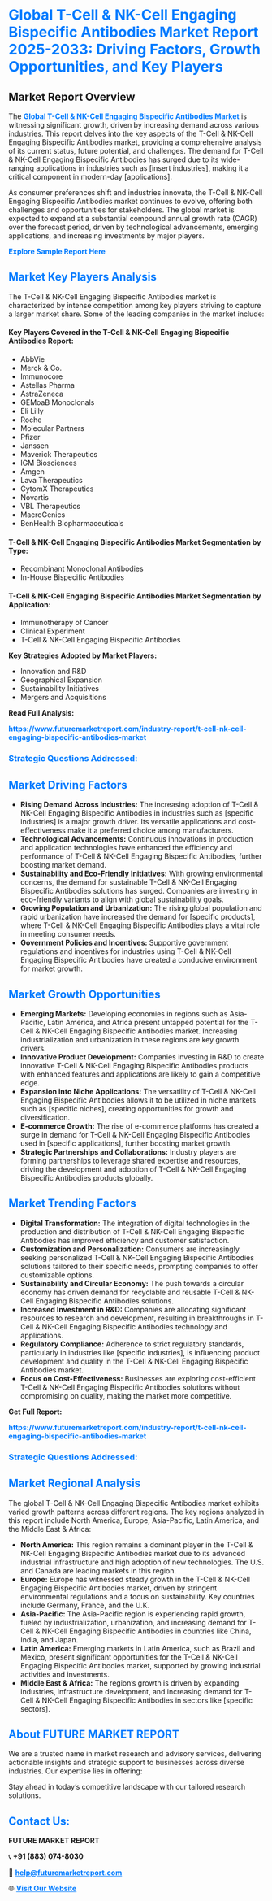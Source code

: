 <h1 style="color: #007BFF;">Global T-Cell & NK-Cell Engaging Bispecific Antibodies Market Report 2025-2033: Driving Factors, Growth Opportunities, and Key Players</h1>

<section id="overview">
<h2>Market Report Overview</h2>
<p>The <a href="https://www.futuremarketreport.com/industry-report/t-cell-nk-cell-engaging-bispecific-antibodies-market" style="color: #007BFF; text-decoration: none;"><strong>Global T-Cell & NK-Cell Engaging Bispecific Antibodies Market</strong></a> is witnessing significant growth, driven by increasing demand across various industries. This report delves into the key aspects of the T-Cell & NK-Cell Engaging Bispecific Antibodies market, providing a comprehensive analysis of its current status, future potential, and challenges. The demand for T-Cell & NK-Cell Engaging Bispecific Antibodies has surged due to its wide-ranging applications in industries such as [insert industries], making it a critical component in modern-day [applications].</p>
<p>As consumer preferences shift and industries innovate, the T-Cell & NK-Cell Engaging Bispecific Antibodies market continues to evolve, offering both challenges and opportunities for stakeholders. The global market is expected to expand at a substantial compound annual growth rate (CAGR) over the forecast period, driven by technological advancements, emerging applications, and increasing investments by major players.</p>
</section>

<section id="overview">
<p><a href="https://www.futuremarketreport.com/request-sample/reportId=123071" style="color: #007BFF; text-decoration: none;"><strong>Explore Sample Report Here</strong></a></p>
</section>

<section id="key-players">
<h2 style="color: #007BFF;">Market Key Players Analysis</h2>
<p>The T-Cell & NK-Cell Engaging Bispecific Antibodies market is characterized by intense competition among key players striving to capture a larger market share. Some of the leading companies in the market include:</p>
<h4>Key Players Covered in the T-Cell & NK-Cell Engaging Bispecific Antibodies Report:</h4>
<ul><li>AbbVie</li><li>Merck &amp; Co.</li><li>Immunocore</li><li>Astellas Pharma</li><li>AstraZeneca</li><li>GEMoaB Monoclonals</li><li>Eli Lilly</li><li>Roche</li><li>Molecular Partners</li><li>Pfizer</li><li>Janssen</li><li>Maverick Therapeutics</li><li>IGM Biosciences</li><li>Amgen</li><li>Lava Therapeutics</li><li>CytomX Therapeutics</li><li>Novartis</li><li>VBL Therapeutics</li><li>MacroGenics</li><li>BenHealth Biopharmaceuticals</li></ul>
<h4>T-Cell & NK-Cell Engaging Bispecific Antibodies Market Segmentation by Type:</h4>
<ul><li>Recombinant Monoclonal Antibodies</li><li>In-House Bispecific Antibodies</li></ul>

<h4>T-Cell & NK-Cell Engaging Bispecific Antibodies Market Segmentation by Application:</h4>
<ul><li>Immunotherapy of Cancer</li><li>Clinical Experiment</li><li>T-Cell &amp; NK-Cell Engaging Bispecific Antibodies</li></ul>
<p><strong>Key Strategies Adopted by Market Players:</strong></p>
<ul>
<li>Innovation and R&D</li>
<li>Geographical Expansion</li>
<li>Sustainability Initiatives</li>
<li>Mergers and Acquisitions</li>
</ul>
</section>

<section>
<p><strong>Read Full Analysis: </strong></p><a href="https://www.futuremarketreport.com/industry-report/t-cell-nk-cell-engaging-bispecific-antibodies-market" style="color: #007BFF; text-decoration: none;"><strong>https://www.futuremarketreport.com/industry-report/t-cell-nk-cell-engaging-bispecific-antibodies-market</strong></a>
<h3 style="color: #007BFF;">Strategic Questions Addressed:</h3>
</section>

<section id="driving-factors">
<h2 style="color: #007BFF;">Market Driving Factors</h2>
<ul>
<li><strong>Rising Demand Across Industries:</strong> The increasing adoption of T-Cell & NK-Cell Engaging Bispecific Antibodies in industries such as [specific industries] is a major growth driver. Its versatile applications and cost-effectiveness make it a preferred choice among manufacturers.</li>
<li><strong>Technological Advancements:</strong> Continuous innovations in production and application technologies have enhanced the efficiency and performance of T-Cell & NK-Cell Engaging Bispecific Antibodies, further boosting market demand.</li>
<li><strong>Sustainability and Eco-Friendly Initiatives:</strong> With growing environmental concerns, the demand for sustainable T-Cell & NK-Cell Engaging Bispecific Antibodies solutions has surged. Companies are investing in eco-friendly variants to align with global sustainability goals.</li>
<li><strong>Growing Population and Urbanization:</strong> The rising global population and rapid urbanization have increased the demand for [specific products], where T-Cell & NK-Cell Engaging Bispecific Antibodies plays a vital role in meeting consumer needs.</li>
<li><strong>Government Policies and Incentives:</strong> Supportive government regulations and incentives for industries using T-Cell & NK-Cell Engaging Bispecific Antibodies have created a conducive environment for market growth.</li>
</ul>
</section>

<section id="growth-opportunities">
<h2 style="color: #007BFF;">Market Growth Opportunities</h2>
<ul>
<li><strong>Emerging Markets:</strong> Developing economies in regions such as Asia-Pacific, Latin America, and Africa present untapped potential for the T-Cell & NK-Cell Engaging Bispecific Antibodies market. Increasing industrialization and urbanization in these regions are key growth drivers.</li>
<li><strong>Innovative Product Development:</strong> Companies investing in R&D to create innovative T-Cell & NK-Cell Engaging Bispecific Antibodies products with enhanced features and applications are likely to gain a competitive edge.</li>
<li><strong>Expansion into Niche Applications:</strong> The versatility of T-Cell & NK-Cell Engaging Bispecific Antibodies allows it to be utilized in niche markets such as [specific niches], creating opportunities for growth and diversification.</li>
<li><strong>E-commerce Growth:</strong> The rise of e-commerce platforms has created a surge in demand for T-Cell & NK-Cell Engaging Bispecific Antibodies used in [specific applications], further boosting market growth.</li>
<li><strong>Strategic Partnerships and Collaborations:</strong> Industry players are forming partnerships to leverage shared expertise and resources, driving the development and adoption of T-Cell & NK-Cell Engaging Bispecific Antibodies products globally.</li>
</ul>
</section>

<section id="trending-factors">
<h2 style="color: #007BFF;">Market Trending Factors</h2>
<ul>
<li><strong>Digital Transformation:</strong> The integration of digital technologies in the production and distribution of T-Cell & NK-Cell Engaging Bispecific Antibodies has improved efficiency and customer satisfaction.</li>
<li><strong>Customization and Personalization:</strong> Consumers are increasingly seeking personalized T-Cell & NK-Cell Engaging Bispecific Antibodies solutions tailored to their specific needs, prompting companies to offer customizable options.</li>
<li><strong>Sustainability and Circular Economy:</strong> The push towards a circular economy has driven demand for recyclable and reusable T-Cell & NK-Cell Engaging Bispecific Antibodies solutions.</li>
<li><strong>Increased Investment in R&D:</strong> Companies are allocating significant resources to research and development, resulting in breakthroughs in T-Cell & NK-Cell Engaging Bispecific Antibodies technology and applications.</li>
<li><strong>Regulatory Compliance:</strong> Adherence to strict regulatory standards, particularly in industries like [specific industries], is influencing product development and quality in the T-Cell & NK-Cell Engaging Bispecific Antibodies market.</li>
<li><strong>Focus on Cost-Effectiveness:</strong> Businesses are exploring cost-efficient T-Cell & NK-Cell Engaging Bispecific Antibodies solutions without compromising on quality, making the market more competitive.</li>
</ul>
</section>

<section>
<p><strong>Get Full Report: </strong></p><a href="https://www.futuremarketreport.com/industry-report/t-cell-nk-cell-engaging-bispecific-antibodies-market" style="color: #007BFF; text-decoration: none;"><strong>https://www.futuremarketreport.com/industry-report/t-cell-nk-cell-engaging-bispecific-antibodies-market</strong></a>
<h3 style="color: #007BFF;">Strategic Questions Addressed:</h3>
</section>


<section id="regional-analysis">
<h2 style="color: #007BFF;">Market Regional Analysis</h2>
<p>The global T-Cell & NK-Cell Engaging Bispecific Antibodies market exhibits varied growth patterns across different regions. The key regions analyzed in this report include North America, Europe, Asia-Pacific, Latin America, and the Middle East & Africa:</p>
<ul>
<li><strong>North America:</strong> This region remains a dominant player in the T-Cell & NK-Cell Engaging Bispecific Antibodies market due to its advanced industrial infrastructure and high adoption of new technologies. The U.S. and Canada are leading markets in this region.</li>
<li><strong>Europe:</strong> Europe has witnessed steady growth in the T-Cell & NK-Cell Engaging Bispecific Antibodies market, driven by stringent environmental regulations and a focus on sustainability. Key countries include Germany, France, and the U.K.</li>
<li><strong>Asia-Pacific:</strong> The Asia-Pacific region is experiencing rapid growth, fueled by industrialization, urbanization, and increasing demand for T-Cell & NK-Cell Engaging Bispecific Antibodies in countries like China, India, and Japan.</li>
<li><strong>Latin America:</strong> Emerging markets in Latin America, such as Brazil and Mexico, present significant opportunities for the T-Cell & NK-Cell Engaging Bispecific Antibodies market, supported by growing industrial activities and investments.</li>
<li><strong>Middle East & Africa:</strong> The region’s growth is driven by expanding industries, infrastructure development, and increasing demand for T-Cell & NK-Cell Engaging Bispecific Antibodies in sectors like [specific sectors].</li>
</ul>
</section>

<footer>
<h2 style="color: #007BFF;">About FUTURE MARKET REPORT</h2>
<p>We are a trusted name in market research and advisory services, delivering actionable insights and strategic support to businesses across diverse industries. Our expertise lies in offering:</p>

<p>Stay ahead in today’s competitive landscape with our tailored research solutions.</p>

<h2 style="color: #007BFF;">Contact Us:</h2>
<p><strong>FUTURE MARKET REPORT</strong></p>
<p>📞 <strong>+91 (883) 074-8030</strong></p>
<p>📧 <strong><a href="mailto:help@futuremarketreport.com" style="color: #007BFF;">help@futuremarketreport.com</a></strong></p>
<p>🌐 <strong><a href="https://www.futuremarketreport.com/" style="color: #007BFF;">Visit Our Website</a></strong></p>
</footer>
